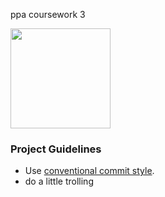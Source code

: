 ppa coursework 3

<img src="https://cdn.discordapp.com/attachments/891314624643862528/939955126431531058/unknown.png" style="height:160px" />

### Project Guidelines

- Use [conventional commit style](https://www.conventionalcommits.org/en/v1.0.0-beta.2/).
- do a little trolling
